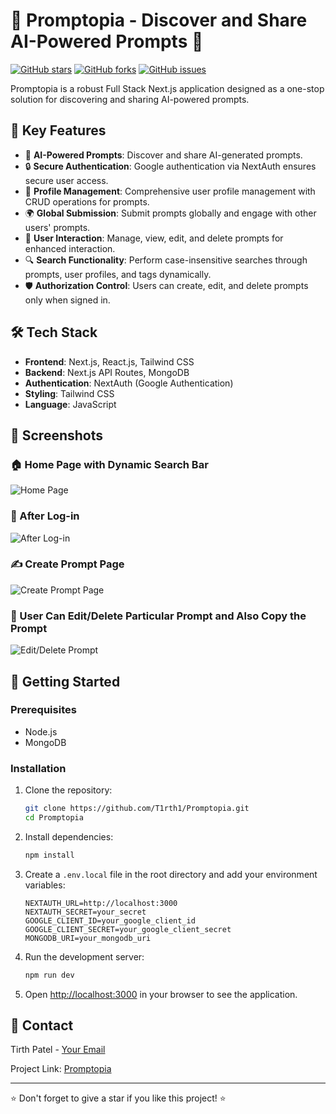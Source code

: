 # 🌟 Promptopia - Discover and Share AI-Powered Prompts 🌟

[![GitHub stars](https://img.shields.io/github/stars/T1rth1/Promptopia/tree/main)](https://github.com/T1rth1/Promptopia/tree/main/stargazers)
[![GitHub forks](https://img.shields.io/github/forks/T1rth1/Promptopia/tree/main)](https://github.com/T1rth1/Promptopia/tree/main/network)
[![GitHub issues](https://img.shields.io/github/issues/T1rth1/Promptopia/tree/main)](https://github.com/T1rth1/Promptopia/tree/main/issues)

Promptopia is a robust Full Stack Next.js application designed as a one-stop solution for discovering and sharing AI-powered prompts.

## 🚀 Key Features

- 🤖 **AI-Powered Prompts**: Discover and share AI-generated prompts.
- 🔒 **Secure Authentication**: Google authentication via NextAuth ensures secure user access.
- 👤 **Profile Management**: Comprehensive user profile management with CRUD operations for prompts.
- 🌍 **Global Submission**: Submit prompts globally and engage with other users' prompts.
- 🔄 **User Interaction**: Manage, view, edit, and delete prompts for enhanced interaction.
- 🔍 **Search Functionality**: Perform case-insensitive searches through prompts, user profiles, and tags dynamically.
- 🛡️ **Authorization Control**: Users can create, edit, and delete prompts only when signed in.

## 🛠️ Tech Stack

- **Frontend**: Next.js, React.js, Tailwind CSS
- **Backend**: Next.js API Routes, MongoDB
- **Authentication**: NextAuth (Google Authentication)
- **Styling**: Tailwind CSS
- **Language**: JavaScript

## 📸 Screenshots

### 🏠 Home Page with Dynamic Search Bar
![Home Page](https://github.com/user-attachments/assets/4a666ba3-b0cc-44ec-ab6f-ec2cafed5275)

### 🔐 After Log-in
![After Log-in](https://github.com/user-attachments/assets/9dbf5808-17ba-4995-b977-5c08dce9b92e)

### ✍️ Create Prompt Page
![Create Prompt Page](https://github.com/user-attachments/assets/eb06298c-9ffb-4298-843a-2be0c7830714)

### 📝 User Can Edit/Delete Particular Prompt and Also Copy the Prompt
![Edit/Delete Prompt](https://github.com/user-attachments/assets/801e3529-4cf0-49dd-a0ae-c920c013e78d)



## 🏁 Getting Started

### Prerequisites

- Node.js
- MongoDB

### Installation

1. Clone the repository:
    ```bash
    git clone https://github.com/T1rth1/Promptopia.git
    cd Promptopia
    ```

2. Install dependencies:
    ```bash
    npm install
    ```

3. Create a `.env.local` file in the root directory and add your environment variables:
    ```env
    NEXTAUTH_URL=http://localhost:3000
    NEXTAUTH_SECRET=your_secret
    GOOGLE_CLIENT_ID=your_google_client_id
    GOOGLE_CLIENT_SECRET=your_google_client_secret
    MONGODB_URI=your_mongodb_uri
    ```

4. Run the development server:
    ```bash
    npm run dev
    ```

5. Open [http://localhost:3000](http://localhost:3000) in your browser to see the application.

## 📧 Contact

Tirth Patel - [Your Email](mailto:tirthpatel4822@gmail.com)

Project Link: [Promptopia](https://github.com/T1rth1/Promptopia)

---

⭐️ Don't forget to give a star if you like this project! ⭐️
